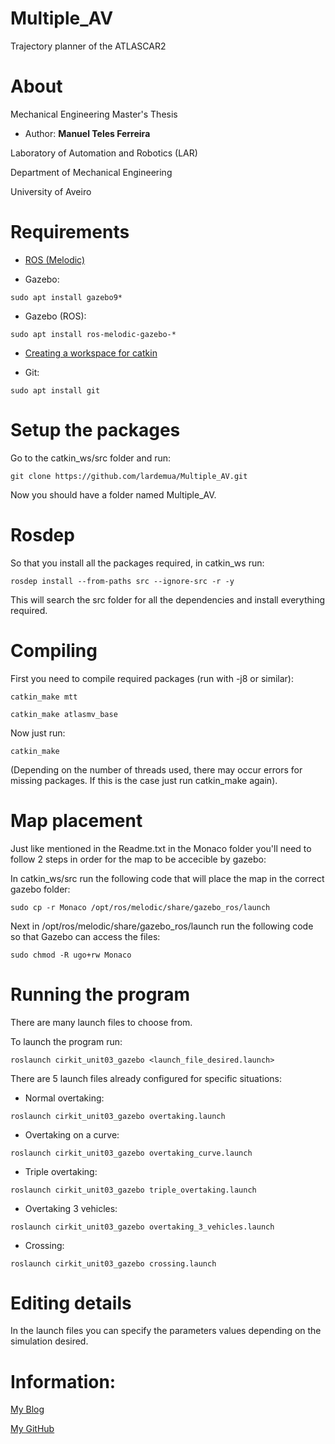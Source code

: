 # Multiple_AV

Trajectory planner of the ATLASCAR2

# About

Mechanical Engineering Master's Thesis

* Author: **Manuel Teles Ferreira**

Laboratory of Automation and Robotics (LAR)

Department of Mechanical Engineering

University of Aveiro

# Requirements

* [ROS (Melodic)](http://wiki.ros.org/melodic/Installation/Ubuntu)

* Gazebo:

```
sudo apt install gazebo9*
```

* Gazebo (ROS):

```
sudo apt install ros-melodic-gazebo-*
```

* [Creating a workspace for catkin](http://wiki.ros.org/catkin/Tutorials/create_a_workspace)

* Git:

```
sudo apt install git
```

# Setup the packages

Go to the catkin_ws/src folder and run:

```
git clone https://github.com/lardemua/Multiple_AV.git
```
 
Now you should have a folder named Multiple_AV.

# Rosdep

So that you install all the packages required, in catkin_ws run:

```
rosdep install --from-paths src --ignore-src -r -y
```

This will search the src folder for all the dependencies and install everything required.

# Compiling

First you need to compile required packages (run with -j8 or similar): 

```
catkin_make mtt
```

```
catkin_make atlasmv_base
```

Now just run:

```
catkin_make
```

(Depending on the number of threads used, there may occur errors for missing packages. If this is the case just run catkin_make again).

# Map placement

Just like mentioned in the Readme.txt in the Monaco folder you'll need to follow 2 steps in order for the map to be accecible by gazebo:

In catkin_ws/src run the following code that will place the map in the correct gazebo folder:

```
sudo cp -r Monaco /opt/ros/melodic/share/gazebo_ros/launch
```

Next in /opt/ros/melodic/share/gazebo_ros/launch run the following code so that Gazebo can access the files:

```
sudo chmod -R ugo+rw Monaco
```

# Running the program

There are many launch files to choose from.

To launch the program run:

```
roslaunch cirkit_unit03_gazebo <launch_file_desired.launch>
```

There are 5 launch files already configured for specific situations:

* Normal overtaking:

```
roslaunch cirkit_unit03_gazebo overtaking.launch
```

* Overtaking on a curve:

```
roslaunch cirkit_unit03_gazebo overtaking_curve.launch
```

* Triple overtaking:

```
roslaunch cirkit_unit03_gazebo triple_overtaking.launch
```

* Overtaking 3 vehicles:

```
roslaunch cirkit_unit03_gazebo overtaking_3_vehicles.launch
```

* Crossing:

```
roslaunch cirkit_unit03_gazebo crossing.launch
```

# Editing details

In the launch files you can specify the parameters values depending on the simulation desired.

# Information:

[My Blog](https://planeamentotrajetorias.wordpress.com/)

[My GitHub](https://github.com/ManuelTFerreira)


